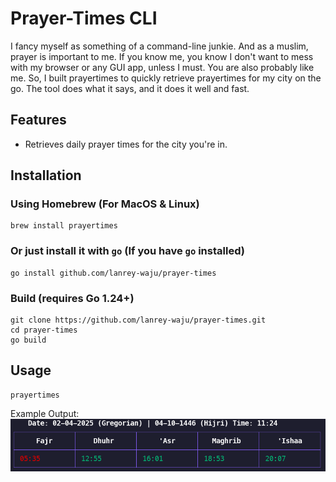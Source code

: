 # Prayer-Times CLI

I fancy myself as something of a command-line junkie. And as a muslim, prayer is important to me. If you know me, you know I don't want to mess with my browser or any GUI app, unless I must. You are also probably like me. So, I built prayertimes to quickly retrieve prayertimes for my city on the go. The tool does what it says, and it does it well and fast.

## Features

- Retrieves daily prayer times for the city you're in.

## Installation

### Using Homebrew (For MacOS & Linux)

```
brew install prayertimes
```

### Or just install it with `go` (If you have `go` installed)

```
go install github.com/lanrey-waju/prayer-times
```

### Build (requires Go 1.24+)

```
git clone https://github.com/lanrey-waju/prayer-times.git
cd prayer-times
go build
```

## Usage

```
prayertimes
```

Example Output:
![prayer times output](./assets/prayertimes.png)
